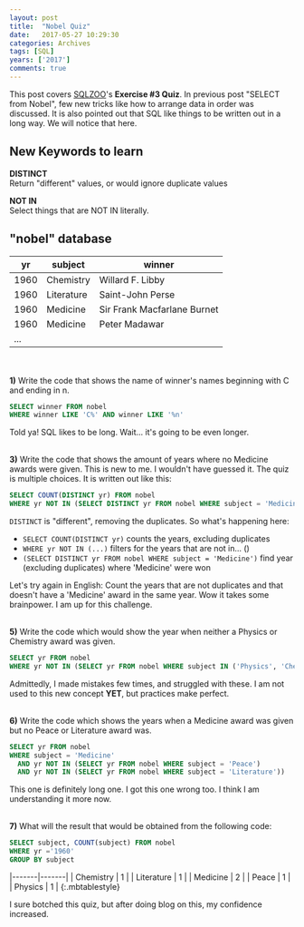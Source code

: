 ```yaml
---
layout: post
title:  "Nobel Quiz"
date:   2017-05-27 10:29:30
categories: Archives
tags: [SQL]
years: ['2017']
comments: true
---
```


This post covers [SQLZOO][SQLZOO]'s <strong>Exercise #3 Quiz</strong>. In previous post "SELECT from Nobel", few new tricks like how to arrange data in order was discussed. It is also pointed out that SQL like things to be written out in a long way. We will notice that here.

## New Keywords to learn

<strong>DISTINCT</strong> <br>
Return "different" values, or would ignore duplicate values

<strong>NOT IN</strong> <br>
Select things that are NOT IN literally.


## "nobel" database

| yr | subject | winner |
|-------|-------|-------|
| 1960 | Chemistry | Willard F. Libby |
| 1960 | Literature | Saint-John Perse |
| 1960 | Medicine | Sir Frank Macfarlane Burnet |
| 1960 | Medicine | Peter Madawar |
| ... |

<br>
<br>
<strong>1)</strong> Write the code that shows the name of winner's names beginning with C and ending in n.

```sql
SELECT winner FROM nobel
WHERE winner LIKE 'C%' AND winner LIKE '%n'
```

Told ya! SQL likes to be long. Wait... it's going to be even longer.
<br>

<br>
<strong>3)</strong> Write the code that shows the amount of years where no Medicine awards were given. This is new to me. I wouldn't have guessed it. The quiz is multiple choices. It is written out like this:

```sql
SELECT COUNT(DISTINCT yr) FROM nobel
WHERE yr NOT IN (SELECT DISTINCT yr FROM nobel WHERE subject = 'Medicine')
```

`DISTINCT` is "different", removing the duplicates. So what's happening here:

- `SELECT COUNT(DISTINCT yr)` counts the years, excluding duplicates
- `WHERE yr NOT IN (...)` filters for the years that are not in... ()
- `(SELECT DISTINCT yr FROM nobel WHERE subject = 'Medicine')` find year (excluding duplicates) where 'Medicine' were won

Let's try again in English: Count the years that are not duplicates and that doesn't have a 'Medicine' award in the same year. Wow it takes some brainpower. I am up for this challenge.
<br>

<br>
<strong>5)</strong> Write the code which would show the year when neither a Physics or Chemistry award was given.

```sql
SELECT yr FROM nobel
WHERE yr NOT IN (SELECT yr FROM nobel WHERE subject IN ('Physics', 'Chemistry'))
```
Admittedly, I made mistakes few times, and struggled with these. I am not used to this new concept <strong>YET</strong>, but practices make perfect.
<br>


<br>
<strong>6)</strong> Write the code which shows the years when a Medicine award was given but no Peace or Literature award was.

```sql
SELECT yr FROM nobel
WHERE subject = 'Medicine'
  AND yr NOT IN (SELECT yr FROM nobel WHERE subject = 'Peace')
  AND yr NOT IN (SELECT yr FROM nobel WHERE subject = 'Literature'))
```
This one is definitely long one. I got this one wrong too. I think I am understanding it more now.
<br>


<br>
<strong>7)</strong> What will the result that would be obtained from the following code:

```sql
SELECT subject, COUNT(subject) FROM nobel
WHERE yr ='1960'
GROUP BY subject
```

|-------|-------|
| Chemistry | 1 |
| Literature | 1 |
| Medicine | 2 |
| Peace | 1 |
| Physics | 1 |
{:.mbtablestyle}

I sure botched this quiz, but after doing blog on this, my confidence increased.





[SQLZOO]:https://sqlzoo.net/
